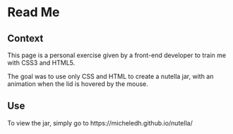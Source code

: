 <h1> Read Me </h1>

<h2> Context </h2>

<p> This page is a personal exercise given by a front-end developer to train me with CSS3 and HTML5. </p>
<p> The goal was to use only CSS and HTML to create a nutella jar, with an animation when the lid is hovered by the mouse. </p>

<h2> Use </h2>

<p> To view the jar, simply go to https://micheledh.github.io/nutella/ </p>